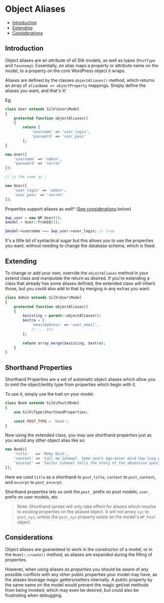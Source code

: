 # Object Aliases

- [Introduction](#introduction)
- [Extending](#extending)
- [Considerations](#considerations)

## Introduction

Object aliases are an attribute of all Silk models, as well as types (`PostType` and `Taxonomy`). Essentially, an alias maps a property or attribute name on the model, to a property on the core WordPress object it wraps.

Aliases are defined by the classes `objectAliases()` method, which returns an array of `aliasName => objectProperty` mappings.  Simply define the aliases you want, and that's it!

Eg:
```php
class User extends Silk\User\Model
{
    protected function objectAliases()
    {
        return [
            'username' => 'user_login',
            'password' => 'user_pass'
        ];
}

new User([
    'username' => 'admin',
    'password' => 'secret'
]);

// is the same as :

new User([
    'user_login' => 'admin',
    'user_pass' => 'secret'
]);
```

Properties support aliases as well* ([See considerations](#considerations) below)

```php
$wp_user = new WP_User(1);
$model = User::fromID(1);

$model->username === $wp_user->user_login; // true
```

It's a little bit of syntactical sugar but this allows you to use the properties you want, without needing to change the database schema, which is fixed.

## Extending

To change or add your own, override the `objectAliases` method in your extend class and manipulate the return as desired.
If you're extending a class that already has some aliases defined, the extended class will inherit those, but you could also add to that by merging in any extras you want.

```php
class Admin extends Silk\User\Model
{
    protected function objectAliases()
    {
        $existing = parent::objectAliases();
        $extra = [
            'emailAddress' => 'user_email',
            // ... etc
        ];
        
        return array_merge($existing, $extra);
    }
}
```

## Shorthand Properties

Shorthand Properties are a set of automatic object aliases which allow you to omit the object/entity type from properties which begin with it.

To use it, simply use the trait on your model.

```php
class Book extends Silk\Post\Model
{
    use Silk\Type\ShorthandProperties;
    
    const POST_TYPE = 'book';
}
```

Now using the extended class, you may use shorthand properties just as you would any other object alias like so:

```php
new Book([
    'title'   => 'Moby Dick',
    'content' => 'Call me Ishmael. Some years ago—never mind how long precisely—having little or no money in my purse, and nothing particular to interest me on shore ...',
    'excerpt' => 'Sailor Ishmael tells the story of the obsessive quest of Ahab, captain of the whaler the Pequod, for revenge on Moby Dick, the white whale which on the previous whaling voyage destroyed his ship and severed his leg at the knee.'
]);
```

Here we used `title` as a shorthand to `post_title`, `content` to `post_content`, and `excerpt` to `post_excerpt`.

Shorthand properties lets us omit the `post_` prefix on post models, `user_` prefix on user models, etc.

> Note: Shorthand syntax will only take effect for aliases which resolve to _existing_ properties on the aliased object.  It will not proxy `xyz` to `post_xyz`, unless the `post_xyz` property exists on the model's `WP_Post` object. 

## Considerations

Object aliases are guaranteed to work in the constructor of a model, or in the `Model::create()` method, as aliases are expanded during the filling of properties.

However, when using aliases _as properties_ you should be aware of any possible conflicts with any other public properties your model may have, as the aliases leverage magic getters/setters internally.
A public property by the same name on the model would prevent the magic get/set methods from being invoked, which may even be desired, but could also be frustrating when debugging.
